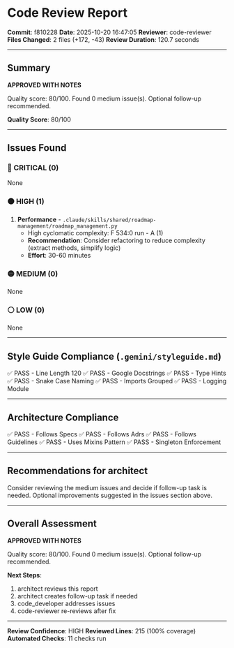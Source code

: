 # Code Review Report

**Commit**: f810228
**Date**: 2025-10-20 16:47:05
**Reviewer**: code-reviewer
**Files Changed**: 2 files (+172, -43)
**Review Duration**: 120.7 seconds

---

## Summary

**APPROVED WITH NOTES**

Quality score: 80/100. Found 0 medium issue(s). Optional follow-up recommended.

**Quality Score**: 80/100

---

## Issues Found

### 🔴 CRITICAL (0)

None

### 🟠 HIGH (1)

1. **Performance** - `.claude/skills/shared/roadmap-management/roadmap_management.py`
   - High cyclomatic complexity: F 534:0 run - A (1)
   - **Recommendation**: Consider refactoring to reduce complexity (extract methods, simplify logic)
   - **Effort**: 30-60 minutes

### 🟡 MEDIUM (0)

None

### ⚪ LOW (0)

None

---

## Style Guide Compliance (`.gemini/styleguide.md`)

✅ PASS - Line Length 120
✅ PASS - Google Docstrings
✅ PASS - Type Hints
✅ PASS - Snake Case Naming
✅ PASS - Imports Grouped
✅ PASS - Logging Module

---

## Architecture Compliance

✅ PASS - Follows Specs
✅ PASS - Follows Adrs
✅ PASS - Follows Guidelines
✅ PASS - Uses Mixins Pattern
✅ PASS - Singleton Enforcement

---

## Recommendations for architect


Consider reviewing the medium issues and decide if follow-up task is needed.
Optional improvements suggested in the issues section above.

---

## Overall Assessment

**APPROVED WITH NOTES**

Quality score: 80/100. Found 0 medium issue(s). Optional follow-up recommended.

**Next Steps**:
1. architect reviews this report
2. architect creates follow-up task if needed
3. code_developer addresses issues
4. code-reviewer re-reviews after fix

---

**Review Confidence**: HIGH
**Reviewed Lines**: 215 (100% coverage)
**Automated Checks**: 11 checks run
